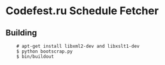 # Codefest.ru Schedule Fetcher
## Building

		# apt-get install libxml2-dev and libxslt1-dev 
		$ python bootscrap.py
		$ bin/buildout
